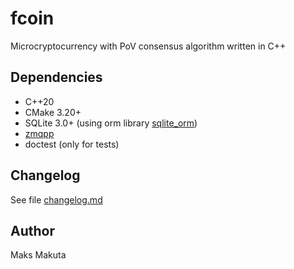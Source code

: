 # fcoin

Microcryptocurrency with PoV consensus algorithm written in C++

## Dependencies

 - C++20
 - CMake 3.20+
 - SQLite 3.0+ (using orm library [sqlite_orm](https://github.com/fnc12/sqlite_orm))
 - [zmqpp](https://github.com/zeromq/zmqpp)
 - doctest (only for tests)
 
## Changelog

 See file [changelog.md](/docs/changelog.md)

## Author

 Maks Makuta
